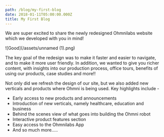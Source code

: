 ```yaml
---
path: /blog/my-first-blog
date: 2018-01-11T05:00:00.000Z
title: My First Blog
---
```

We are super excited to share the newly redesigned Ohmnilabs website which we developed with you in mind! 

![Good](/assets/unnamed (1).png)

The key goal of the redesign was to make it faster and easier to navigate, and to make it more user friendly.  In addition, we wanted to give you richer content, with insights into our production process, office tours, benefits of using our products, case studies and more!!

Not only did we refresh the design of our site, but we also added new verticals and products where Ohmni is being used. Key highlights include - 

* Early access to new products and announcements
* Introduction of new verticals, namely healthcare, education and business
* Behind the scenes view of what goes into building the Ohmni robot 
* Interactive product features section 
* Easy access to the Ohmnilabs App 
* And so much more.....
